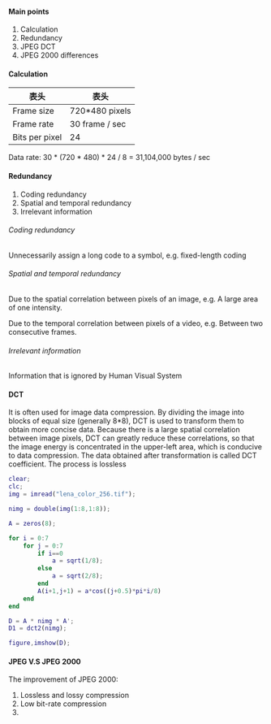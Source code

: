 #### Main points
1. Calculation
2. Redundancy
3. JPEG DCT
4. JPEG 2000 differences

#### Calculation
| 表头 | 表头 |
| ---- | ---- |
| Frame size | 720\*480 pixels |
| Frame rate | 30 frame / sec |
| Bits per pixel | 24 |

Data rate: 30 \* (720 \* 480) \* 24 / 8 = 31,104,000 bytes / sec

#### Redundancy
1. Coding redundancy
2. Spatial and temporal redundancy
3. Irrelevant information

###### Coding redundancy
Unnecessarily assign a long code to a symbol, e.g. fixed-length coding

###### Spatial and temporal redundancy
Due to the spatial correlation between pixels of an image, e.g. A large area of one intensity.

Due to the temporal correlation between pixels of a video, e.g. Between two consecutive frames.

###### Irrelevant information
Information that is ignored by Human Visual System

#### DCT
It is often used for image data compression. By dividing the image into blocks of equal size (generally 8*8), DCT is used to transform them to obtain more concise data. Because there is a large spatial correlation between image pixels, DCT can greatly reduce these correlations, so that the image energy is concentrated in the upper-left area, which is conducive to data compression. The data obtained after transformation is called DCT coefficient. The process is lossless

```matlab
clear;
clc;
img = imread("lena_color_256.tif");

nimg = double(img(1:8,1:8));

A = zeros(8);

for i = 0:7
    for j = 0:7
        if i==0
            a = sqrt(1/8);
        else
            a = sqrt(2/8);
        end
        A(i+1,j+1) = a*cos((j+0.5)*pi*i/8)
    end
end

D = A * nimg * A';
D1 = dct2(nimg);

figure,imshow(D);
```

#### JPEG V.S JPEG 2000
The improvement of JPEG 2000:
1. Lossless and lossy compression
2. Low bit-rate compression
3. 